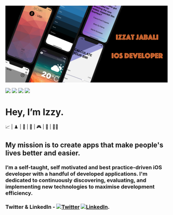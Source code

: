 ![Izzat Jabali](header.png)


![](https://img.shields.io/badge/Language-Swift-yellow)
![](https://img.shields.io/badge/Language-Java-orange)
![](https://img.shields.io/badge/IDE-Xcode-blue)
![](https://img.shields.io/badge/IDE-Eclipse-blueviolet)

# Hey, I’m Izzy.   

 :chart_with_upwards_trend: | :chess_pawn: |  :hamburger:  |  :8ball:  |  :video_game:  |  :basketball:  |  :man_technologist:  

## My mission is to create apps that make people's lives better and easier.
### I’m a self-taught, self motivated and best practice-driven iOS developer with a handful of developed applications. I'm dedicated to continuously discovering, evaluating, and implementing new technologies to maximise development efficiency.



<!-- Actual text -->
### Twitter & LinkedIn - [![Twitter][1.2]][1] [![LinkedIn][2.2]][2].

<!-- Icons -->

[1.2]: http://i.imgur.com/wWzX9uB.png (twitter icon without padding)
[2.2]: https://raw.githubusercontent.com/MartinHeinz/MartinHeinz/master/linkedin-3-16.png (LinkedIn icon without padding)

<!-- Links to your social media accounts -->

[1]: https://twitter.com/izzzyzz
[2]: https://www.linkedin.com/in/izzat-jabali/

